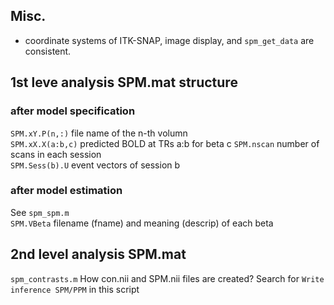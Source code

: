 ## Misc.

* coordinate systems of ITK-SNAP, image display, and `spm_get_data` are consistent. 

## 1st leve analysis SPM.mat structure

### after model specification
`SPM.xY.P(n,:)` file name of the n-th volumn  
`SPM.xX.X(a:b,c)` predicted BOLD at TRs a:b for beta c
`SPM.nscan` number of scans in each session  
`SPM.Sess(b).U` event vectors of session b  

### after model estimation
See `spm_spm.m`  
`SPM.VBeta` filename (fname) and meaning (descrip) of each beta  

## 2nd level analysis SPM.mat

`spm_contrasts.m` How con.nii and SPM.nii files are created? Search for `Write inference SPM/PPM` in this script  
